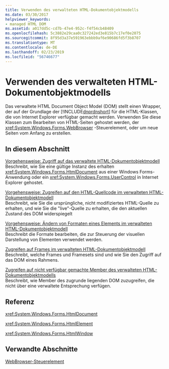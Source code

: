 ```yaml
---
title: Verwenden des verwalteten HTML-Dokumentobjektmodells
ms.date: 03/30/2017
helpviewer_keywords:
- managed HTML DOM
ms.assetid: a017dd5c-cd7b-47e4-952c-f4f54cb48409
ms.openlocfilehash: 5c3882e29caa0c327242ed3e815b7c17ef0e2075
ms.sourcegitcommit: 8f95d3a37e591963ebbb9af6e90686fd5f3b8707
ms.translationtype: MT
ms.contentlocale: de-DE
ms.lasthandoff: 02/23/2019
ms.locfileid: "56746677"
---
```

# <a name="using-the-managed-html-document-object-model"></a>Verwenden des verwalteten HTML-Dokumentobjektmodells
Das verwaltete HTML Document Object Model (DOM) stellt einen Wrapper, der auf der Grundlage der [!INCLUDE[dnprdnshort](../../../../includes/dnprdnshort-md.md)] für die HTML-Klassen, die von Internet Explorer verfügbar gemacht werden. Verwenden Sie diese Klassen zum Bearbeiten von HTML-Seiten gehostet werden, der <xref:System.Windows.Forms.WebBrowser> -Steuerelement, oder um neue Seiten vom Anfang zu erstellen.  
  
## <a name="in-this-section"></a>In diesem Abschnitt  
 [Vorgehensweise: Zugriff auf das verwaltete HTML-Dokumentobjektmodell](../../../../docs/framework/winforms/controls/how-to-access-the-managed-html-document-object-model.md)  
 Beschreibt, wie Sie eine gültige Instanz des erhalten <xref:System.Windows.Forms.HtmlDocument> aus einer Windows Forms-Anwendung oder ein <xref:System.Windows.Forms.UserControl> in Internet Explorer gehostet.  
  
 [Vorgehensweise: Zugreifen auf den HTML-Quellcode im verwalteten HTML-Dokumentobjektmodell](../../../../docs/framework/winforms/controls/how-to-access-the-html-source-in-the-managed-html-document-object-model.md)  
 Beschreibt, wie Sie die ursprüngliche, nicht modifiziertes HTML-Quelle zu erhalten, und wie Sie die "live"-Quelle zu erhalten, die den aktuellen Zustand des DOM widerspiegelt  
  
 [Vorgehensweise: Ändern von Formaten eines Elements im verwalteten HTML-Dokumentobjektmodell](../../../../docs/framework/winforms/controls/how-to-change-styles-on-an-element-in-the-managed-html-document-object-model.md)  
 Beschreibt die Formate bearbeiten, die zur Steuerung der visuellen Darstellung von Elementen verwendet werden.  
  
 [Zugreifen auf Frames im verwalteten HTML-Dokumentobjektmodell](../../../../docs/framework/winforms/controls/accessing-frames-in-the-managed-html-document-object-model.md)  
 Beschreibt, welche Frames und Framesets sind und wie Sie den Zugriff auf das DOM eines Rahmens.  
  
 [Zugreifen auf nicht verfügbar gemachte Member des verwalteten HTML-Dokumentobjektmodells](../../../../docs/framework/winforms/controls/accessing-unexposed-members-on-the-managed-html-document-object-model.md)  
 Beschreibt, wie Member des zugrunde liegenden DOM zuzugreifen, die nicht über eine verwaltete Entsprechung verfügen.  
  
## <a name="reference"></a>Referenz  
 <xref:System.Windows.Forms.HtmlDocument>  
  
 <xref:System.Windows.Forms.HtmlElement>  
  
 <xref:System.Windows.Forms.HtmlWindow>  
  
## <a name="related-sections"></a>Verwandte Abschnitte  
 [WebBrowser-Steuerelement](../../../../docs/framework/winforms/controls/webbrowser-control-windows-forms.md)  

